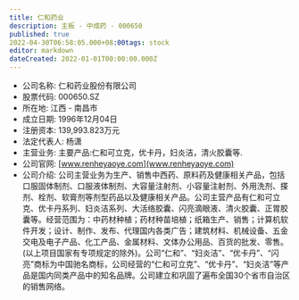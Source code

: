 ```yaml
---
title: 仁和药业
description: 主板 - 中成药 - 000650
published: true
2022-04-30T06:58:05.000+08:00tags: stock
editor: markdown
dateCreated: 2022-01-01T00:00:00.000Z
---
```


- 公司名称: 仁和药业股份有限公司
- 股票代码: 000650.SZ
- 所在地: 江西 - 南昌市
- 成立日期: 1996年12月04日
- 注册资本: 139,993.823万元
- 法定代表人: 杨潇
- 主营业务: 主要产品:仁和可立克，优卡丹，妇炎洁，清火胶囊等.
- 公司官网: [www.renheyaoye.com](www.renheyaoye.com)
- 公司介绍: 公司主营业务为生产、销售中西药、原料药及健康相关产品，包括口服固体制剂、口服液体制剂、大容量注射剂、小容量注射剂、外用洗剂、搽剂、栓剂、软膏剂等剂型药品以及健康相关产品。公司主营产品有仁和可立克、优卡丹系列、妇炎洁系列、大活络胶囊、闪亮滴眼液、清火胶囊、正胃胶囊等。经营范围为：中药材种植；药材种苗培植；纸箱生产、销售；计算机软件开发；设计、制作、发布、代理国内各类广告；建筑材料、机械设备、五金交电及电子产品、化工产品、金属材料、文体办公用品、百货的批发、零售。(以上项目国家有专项规定的除外)。公司“仁和”、“妇炎洁”、“优卡丹”、“闪亮”商标为中国驰名商标，公司经营的“仁和可立克”、“优卡丹”、“妇炎洁”等产品是国内同类产品中的知名品牌。公司建立和巩固了遍布全国30个省市自治区的销售网络。


